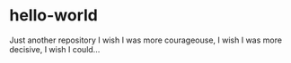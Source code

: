 # hello-world
Just another repository
I wish I was more courageouse, I wish I was more decisive, I wish I could...
